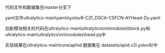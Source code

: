 代码文件和数据集在master分支下

yaml文件ultralytics-main\yamls\yolov8-C2f_DSCA-CSFCN-AYHead-Dy.yaml

创新模块相关的代码在ultralytics-main\ultralytics\nn\modules\block.py和ultralytics-main\ultralytics\nn\modules\head.py中

实验结果在ultralytics-main\runs\aphid
数据集在 datasets/apid.v2i.yolov8/中
